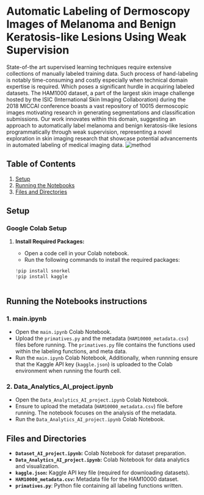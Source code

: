 

# Automatic Labeling of Dermoscopy Images of Melanoma and Benign Keratosis-like Lesions Using Weak Supervision

State-of-the art supervised learning techniques require extensive collections of manually labeled training data. Such process of hand-labeling is notably time-consuming and costly especially when technical domain expertise is required. Which poses a significant hurdle in acquiring labeled datasets. The HAM1000 dataset, a part of the largest skin image challenge hosted by the ISIC (International Skin Imaging Collaboration) during the 2018 MICCAI conference boasts a vast repository of 10015 dermoscopic images motivating research in generating segmentations and classification submissions. Our work innovates within this domain, suggesting an approach to automatically label melanoma and benign keratosis-like lesions programmatically  through weak supervision, representing a novel exploration in skin imaging research that showcase potential advancements in automated labeling of medical imaging data.
![method ](https://github.com/fawaghy-alhashmi/WeakSupervision/assets/142748320/b2d9aec3-1db5-4462-982f-b237e91e3c41)

## Table of Contents

1. [Setup](#setup)
2. [Running the Notebooks](#running-the-notebooks)
3. [Files and Directories](#files-and-directories)


## Setup

### Google Colab Setup

1. **Install Required Packages:**
   - Open a code cell in your Colab notebook.
   - Run the following commands to install the required packages:

   ```python
   !pip install snorkel
   !pip install kaggle



## Running the Notebooks instructions

### 1. main.ipynb

- Open  the `main.ipynb` Colab Notebook.
- Upload the `primatives.py` and the metadata (`HAM10000_metadata.csv`) files before running. The `primatives.py` file contains  the functions used within the labeling functions, and meta data.
- Run the `main.ipynb` Colab Notebook, Additionally, when runnning ensure that the Kaggle API key (`kaggle.json`) is uploaded to the Colab environment when running the fourth cell.

### 2. Data_Analytics_AI_project.ipynb

- Open  the `Data_Analytics_AI_project.ipynb` Colab Notebook.
- Ensure to upload the metadata (`HAM10000_metadata.csv`) file before running. The notebook focuses on the analysis of the metadata.
- Run the `Data_Analytics_AI_project.ipynb` Colab Notebook.

## Files and Directories

- **`Dataset_AI_project.ipynb`:** Colab Notebook for dataset preparation.
- **`Data_Analytics_AI_project.ipynb`:** Colab Notebook for data analytics and visualization.
- **`kaggle.json`:** Kaggle API key file (required for downloading datasets).
- **`HAM10000_metadata.csv`:** Metadata file for the HAM10000 dataset.
- **`primatives.py`**: Python file containing all labeling functions written. 




